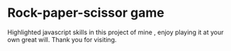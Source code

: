 # Rock-paper-scissor game
Highlighted javascript skills in this project of mine , enjoy playing it at your own great will.
Thank you for visiting.
